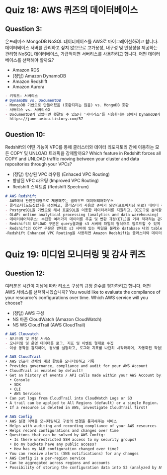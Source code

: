 # Quiz 18: AWS 퀴즈의 데이터베이스
## Question 3:
온프레미스 MongoDB NoSQL 데이터베이스를 AWS로 마이그레이션하려고 합니다. 데이터베이스 서버를 관리하고 싶지 않으므로 고가용성, 내구성 및 안정성을 제공하는 관리형 NoSQL 데이터베이스, 가급적이면 서버리스를 사용하려고 합니다. 어떤 데이터베이스를 선택해야 할까요?
- Amazon RDS
- (정답) Amazon DynamoDB
- Amazon Redshift
- Amazon Aurora
```markdown
- 키워드: 서버리스
# DynamoDB vs. DocumentDB
- MongoDB 기반으로 만들어졌음 (호환되지는 않음) vs. MongoDB 호환
- 서버리스 vs. 서버리스X
- DocumentDB가 있었다면 헷갈릴 수 있으나 '서버리스'를 사용한다는 점에서 DynamoDB가 더 적절   
- https://jane-aeiou.tistory.com/57
```

## Question 10:
Redshift의 어떤 기능이 VPC를 통해 클러스터와 데이터 리포지토리 간에 이동하는 모든 COPY 및 UNLOAD 트래픽을 강제할까요?
Which feature in Redshift forces all COPY and UNLOAD traffic moving between your cluster and data repositories through your VPCs?
- (정답) 향상된 VPC 라우팅 (Enhaced VPC Routing)
- 향상된 VPC 라우팅 (Improved VPC Routing)
- Redshift 스펙트럼 (Redshift Spectrum)
```markdown
# AWS Redshift
- AWS에서 완전관리형으로 제공해주는 클라우드 데이터웨어하우스
- 클러스터(노드집합)를 생성하고, 클러스터가 사용할 준비가 되면(프로비저닝 완료) 데이터 적재 및 분석가능
- PostgreSQL을 기반으로 해서 표준SQL을 이용한 데이터처리를 지원하고, BI도구로 분석할 수 있음
- OLAP: online analytical processing (analytics and data warehousing)
- 데이터웨어하우스: 수집한 여러가지 데이터를 추출 및 변환 과정(ETL)을 거쳐 적재하는 관계형 데이터베이스
- Redshift의 UPLOAD 구문은 query결과를 s3 서버에 파일의 형식으로 업로드할 수 있게 해줌
- Redshift의 COPY 구문은 반대로 s3 서버에 있는 파일을 불러와 database 내의 table로 만들 수 있도록 해줌
-Redshift Enhanced VPC Routing을 사용하면 Amazon Redshift는 클러스터와 데이터 리포지토리 사이의 COPY 및 UNLOAD 트래픽이 모두 Amazon VPC 서비스를 기반으로 하는 Virtual Private Cloud(VPC)를 통과하도록 강제
```

# Quiz 19: 미디엄 모니터링 및 감사 퀴즈
## Question 12:
여러분은 시간이 지남에 따라 리소스 구성의 규정 준수를 평가하려고 합니다. 어떤 AWS 서비스를 선택하시겠습니까?
You would like to evaluate the compliance of your resource's configurations over time. Which AWS service will you choose?
- (정답) AWS 구성
- NS 마존 CloudWatch (Amazon CloudWatch)
- NS WS CloudTrail (AWS CloudTrail)
```markdown
# AWS Clouwatch
- 모니터링 및 관찰 서비스
- 모니터링 및 운영 데이터를 로그, 지표 및 이벤트 형태로 수집
- 이상 동작을 감지하며, 경보를 설정하고, 로그와 지표를 나란히 시각화하며, 자동화된 작업을 수행

# AWS CloudTrail
• AWS 인프라 전체의 계정 활동을 모니터링하고 기록
• Provides governance, compliance and audit for your AWS Account
• CloudTrail is enabled by default!
• Get an history of events / API calls made within your AWS Account by:
  • Console
  • SDK
  • CLI
  • AWS Services
• Can put logs from CloudTrail into CloudWatch Logs or S3
• A trail can be applied to All Regions (default) or a single Region.
• If a resource is deleted in AWS, investigate CloudTrail first!

# AWS Config
• AWS 설정 이력을 모니터링하고 구성의 변경을 통지해주는 서비스
• Helps with auditing and recording compliance of your AWS resources
• Helps record configurations and changes over time
• Questions that can be solved by AWS Config:
  • Is there unrestricted SSH access to my security groups?
  • Do my buckets have any public access?
  • How has my ALB configuration changed over time?
• You can receive alerts (SNS notifications) for any changes
• AWS Config is a per-region service
• Can be aggregated across regions and accounts
• Possibility of storing the configuration data into S3 (analyzed by Athena)
```